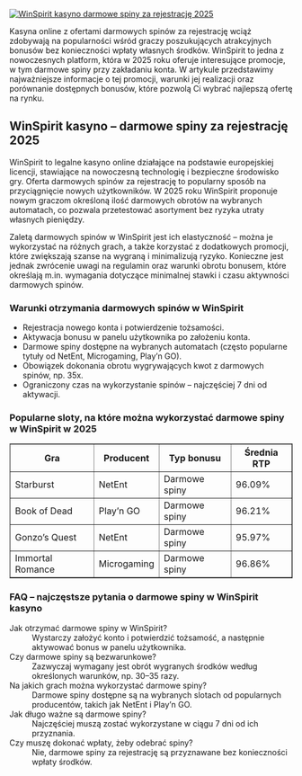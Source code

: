 [![WinSpirit kasyno darmowe spiny za rejestrację 2025](https://123-caf.pages.dev/gitsignup.png)](https://vrmoo.ru/Bt82HjjY)

<div>   <p>Kasyna online z ofertami darmowych spinów za rejestrację wciąż zdobywają na popularności wśród graczy poszukujących atrakcyjnych bonusów bez konieczności wpłaty własnych środków. WinSpirit to jedna z nowoczesnych platform, która w 2025 roku oferuje interesujące promocje, w tym darmowe spiny przy zakładaniu konta. W artykule przedstawimy najważniejsze informacje o tej promocji, warunki jej realizacji oraz porównanie dostępnych bonusów, które pozwolą Ci wybrać najlepszą ofertę na rynku.</p>  <h2>WinSpirit kasyno – darmowe spiny za rejestrację 2025</h2>   <p>WinSpirit to legalne kasyno online działające na podstawie europejskiej licencji, stawiające na nowoczesną technologię i bezpieczne środowisko gry. Oferta darmowych spinów za rejestrację to popularny sposób na przyciągnięcie nowych użytkowników. W 2025 roku WinSpirit proponuje nowym graczom określoną ilość darmowych obrotów na wybranych automatach, co pozwala przetestować asortyment bez ryzyka utraty własnych pieniędzy.</p>    <p>Zaletą darmowych spinów w WinSpirit jest ich elastyczność – można je wykorzystać na różnych grach, a także korzystać z dodatkowych promocji, które zwiększają szanse na wygraną i minimalizują ryzyko. Konieczne jest jednak zwrócenie uwagi na regulamin oraz warunki obrotu bonusem, które określają m.in. wymagania dotyczące minimalnej stawki i czasu aktywności darmowych spinów.</p>  <h3>Warunki otrzymania darmowych spinów w WinSpirit</h3>   <ul>     <li>Rejestracja nowego konta i potwierdzenie tożsamości.</li>     <li>Aktywacja bonusu w panelu użytkownika po założeniu konta.</li>     <li>Darmowe spiny dostępne na wybranych automatach (często popularne tytuły od NetEnt, Microgaming, Play’n GO).</li>     <li>Obowiązek dokonania obrotu wygrywających kwot z darmowych spinów, np. 35x.</li>     <li>Ograniczony czas na wykorzystanie spinów – najczęściej 7 dni od aktywacji.</li>   </ul>    <h3>Popularne sloty, na które można wykorzystać darmowe spiny w WinSpirit w 2025</h3>    <table border="1" cellpadding="5" cellspacing="0">     <thead>       <tr>         <th>Gra</th>         <th>Producent</th>         <th>Typ bonusu</th>         <th>Średnia RTP</th>       </tr>     </thead>     <tbody>       <tr>         <td>Starburst</td>         <td>NetEnt</td>         <td>Darmowe spiny</td>         <td>96.09%</td>       </tr>       <tr>         <td>Book of Dead</td>         <td>Play’n GO</td>         <td>Darmowe spiny</td>         <td>96.21%</td>       </tr>       <tr>         <td>Gonzo’s Quest</td>         <td>NetEnt</td>         <td>Darmowe spiny</td>         <td>95.97%</td>       </tr>       <tr>         <td>Immortal Romance</td>         <td>Microgaming</td>         <td>Darmowe spiny</td>         <td>96.86%</td>       </tr>     </tbody>   </table>    <h3>FAQ – najczęstsze pytania o darmowe spiny w WinSpirit kasyno</h3>   <dl>     <dt>Jak otrzymać darmowe spiny w WinSpirit?</dt>     <dd>Wystarczy założyć konto i potwierdzić tożsamość, a następnie aktywować bonus w panelu użytkownika.</dd>      <dt>Czy darmowe spiny są bezwarunkowe?</dt>     <dd>Zazwyczaj wymagany jest obrót wygranych środków według określonych warunków, np. 30–35 razy.</dd>      <dt>Na jakich grach można wykorzystać darmowe spiny?</dt>     <dd>Darmowe spiny dostępne są na wybranych slotach od popularnych producentów, takich jak NetEnt i Play’n GO.</dd>      <dt>Jak długo ważne są darmowe spiny?</dt>     <dd>Najczęściej muszą zostać wykorzystane w ciągu 7 dni od ich przyznania.</dd>      <dt>Czy muszę dokonać wpłaty, żeby odebrać spiny?</dt>     <dd>Nie, darmowe spiny za rejestrację są przyznawane bez konieczności wpłaty środków.</dd>   </dl>   </div>